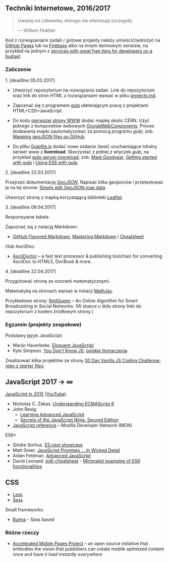 ## Techniki Internetowe, 2016/2017

> *Uważaj na człowieka, którego nie interesują szczegóły.*
>
> — William Feather

Kod z rozwiązaniami zadań / gotowe projekty należy umieścić/wdrożyć
na [GitHub Pages](https://pages.github.com) lub
na [Firebase](https://www.firebase.com) albo na innym darmowym serwisie,
na przykład na jednym z [services with great free tiers for developers on a budget](https://github.com/255kb/stack-on-a-budget).


### Zaliczenie

1\. [deadline 05.03.2017]

* Utworzyć repozytorium na rozwiązania zadań. Link do repozytorium oraz
  link do stron HTML z rozwiązaniami wpisać w pliku [projects.md](projects.md).
* Zapoznać się z programem [gulp](http://gulpjs.com) ułatwiającym pracę
  z projektami HTML+CSS+JavaScript.
* Do kodu [pierwszej strony WWW](http://info.cern.ch/hypertext/WWW/TheProject.html)
  dodać mapkę okolic CERN. Użyć jednego z komponetów webowych
  [GoogleWebComponents](https://www.webcomponents.org/author/GoogleWebComponents).
  Proces dodawania mapki zautomatyzować za pomocą programu _gulp_;
  zob. [Mapping geoJSON files on GitHub](https://help.github.com/articles/mapping-geojson-files-on-github).

* Do pliku [Gulpfile.js](https://github.com/h5c3j/my_gulp_101/blob/master/gulpfile.js)
  dodać nowe zadanie (_task_) uruchamiające lokalny serwer www z **livereload**.
  Skorzystać z jednej z wtyczek _gulp_, na przykład
  [gulp-server-livereload](https://www.npmjs.com/package/gulp-server-livereload);
  zob. [Mark Goodyear](https://markgoodyear.com/),
  [Getting started with gulp](https://markgoodyear.com/2014/01/getting-started-with-gulp/)
  i [Using ES6 with gulp](https://markgoodyear.com/2015/06/using-es6-with-gulp/).

2\. [deadline 22.03.2017]

Przejrzeć dokumentację [_GeoJSON_](http://geojson.org/). Napisać
kilka geojsonów i przetestować je na tej stronie:
[Simply edit GeoJSON map data](http://geojson.io).

Utworzyć stronę z mapką korzystającą biblioteki [Leaflet](http://leafletjs.com/).

3\. [deadline 09.04.2017]

Responsywne tabele.

Zapoznać się z notacją Markdown:

* [GitHub Flavored Markdown](http://guides.github.com/overviews/mastering-markdown/),
  [Mastering Markdown](http://guides.github.com/overviews/mastering-markdown/) i
  [Cheatsheet](https://github.com/adam-p/markdown-here/wiki/Markdown-Cheatsheet)

i/lub AsciiDoc:

* [AsciiDoctor](http://asciidoctor.org/) – a fast text processor & publishing
  toolchain for converting AsciiDoc to HTML5, DocBook & more.

<!--
Przeczytać [AsciiDoc New tables]( http://www.methods.co.nz/asciidoc/newtables.html).
Przygotować stronę z kilkoma różnymi i interesującymi tabelkami.
-->

4\. [deadline 22.04.2017]

Przygotować stronę ze wzorami matematycznymi.

Matematykę na stronach wpisać w notacji
[MathJax](http://docs.mathjax.org/en/latest/index.html).

Przykładowe strony: [RedQueen](http://learning.mpi-sws.org/redqueen/) –
An Online Algorithm for Smart Broadcasting in Social Networks.
(W stopce u dołu strony linki do repozytorium z kodem źródłowym strony.)

<!--

[Carnegie, Mellon](https://github.com/brendano/ark-tweet-nlp/). [tChat](http://www.cs.cmu.edu/~ark/TweetNLP/).

5\. [GitHub Pages](https://pages.github.com) |
  [About GitHub Pages and Jekyll](https://help.github.com/articles/about-github-pages-and-jekyll/) |
  [Firebase](https://firebase.google.com).

W stronach przygotowanych w pkt. 1. (lub nowych) wykorzystać
jeden z frameworków wymienionych poniżej:

* [Bootstrap](http://getbootstrap.com) –
  the most popular HTML, CSS, and JS framework for developing
  responsive, mobile first projects on the web.
* [Material Design Lite](http://www.getmdl.io/).
  Material Design Lite lets you add a Material Design look and feel to your
  websites. It doesn’t rely on any JavaScript frameworks and aims to optimize for
  cross-device use, gracefully degrade in older browsers, and offer an experience
  that is immediately accessible.

-->

<!-- [Repo z rozwiązaniami](https://github.com/wesbos/JavaScript30) -->


### Egzamin (projekty zespołowe)

Podstawy język JavaScript:

- Marijn Haverbeke.
  [Eloquent JavaScript](http://eloquentjavascript.net/)
- Kyle Simpson.
  [You Don't Know JS](https://github.com/getify/You-Dont-Know-JS);
  [polskie tłumaczenia](http://helion.pl/search?szukaj=Simpson)

Zrealizować kilka projektów ze strony
[30 Day Vanilla JS Coding Challenge](https://javascript30.com);
[repo z _starter files_](https://github.com/wesbos/JavaScript30).

<!--

Przygotować prostą aplikację WWW korzystając
z frameworka [Meteor](https://www.meteor.com/). Aplikację
wdrożyć (ang. _deploy_) na zewnętrznym serwerze.

Zamiast frameworka Meteor można użyć frameworka
[React](https://facebook.github.io/react/index.html) –
[Getting Started](https://facebook.github.io/react/docs/getting-started.html),
[Tutorial](https://facebook.github.io/react/docs/tutorial.html),
[React for Beginners](https://reactforbeginners.com/).

Użyteczne linki:

- [Meteor](https://www.meteor.com/)
- David Turnbull.
  [Your First Meteor Application](http://meteortips.com/book/) –
  a Complete Beginner’s Guide to the Meteor JavaScript Framework
- [Discover Meteor](http://book.discovermeteor.com/)
  ([polskie tłumaczenie](http://pl.discovermeteor.com/))
- [Creating your first app in React+Meteor](https://www.meteor.com/tutorials/react/creating-an-app)

-->


## JavaScript 2017 → ∞

[JavaScript in 2015](http://glenmaddern.com/articles/javascript-in-2015)
([YouTube](https://www.youtube.com/watch?v=iukBMY4apvI)).

- Nicholas C. Zakas.
  [Understanding ECMAScript 6](https://leanpub.com/understandinges6/read/)
- John Resig.
  - [Learning Advanced JavaScript](http://ejohn.org/apps/learn/)
  - [Secrets of the JavaScript Ninja, Second Edition](https://www.manning.com/books/secrets-of-the-javascript-ninja-second-edition)
- [JavaScript reference](https://developer.mozilla.org/en-US/docs/Web/JavaScript/Reference) –
  Mozilla Developer Network (MDN)

ES6+

- Sindre Sorhus.
  [ES.next showcase](https://github.com/sindresorhus/esnext-showcase)
- Matt Greer.
  [JavaScript Promises ... In Wicked Detail](http://mattgreer.org/articles/promises-in-wicked-detail/)
- Aidan Feldman.
  [Advanced JavaScript](http://advanced-js.github.io/deck/)
- David Leonard. [es6-cheatsheet](https://github.com/DrkSephy/es6-cheatsheet)
– [Minimalist examples of ES6 functionalities](https://github.com/hemanth/paws-on-es6)


## CSS

- [Less](http://lesscss.org)
- [Sass](http://sass-lang.com)

Small frameworks:

- [Bulma](http://bulma.io/) – Sass based


### Różne rzeczy

- [Accelerated Mobile Pages Project](https://www.ampproject.org) – an open source initiative
  that embodies the vision that publishers can create mobile optimized content once and
  have it *load instantly everywhere*
